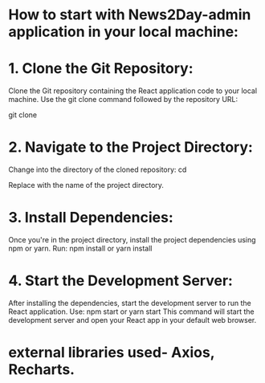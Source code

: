 # How to start with News2Day-admin application in your local machine:

# 1. Clone the Git Repository:
   Clone the Git repository containing the React application code to your local machine. Use the git clone command followed by the repository URL:
   
   git clone <repository-url>

# 2. Navigate to the Project Directory:
Change into the directory of the cloned repository:
cd <project-directory>

Replace <project-directory> with the name of the project directory.

# 3. Install Dependencies:
Once you're in the project directory, install the project dependencies using npm or yarn.
Run:  npm install
or  yarn install

# 4.  Start the Development Server:
After installing the dependencies, start the development server to run the React application.
Use:
npm start
   or
yarn start
This command will start the development server and open your React app in your default web browser.

# external libraries used- Axios, Recharts.
 
